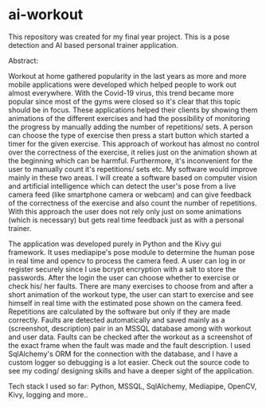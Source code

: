 # ai-workout
This repository was created for my final year project. This is a pose detection and AI based personal trainer application.

Abstract:

Workout at home gathered popularity in the last years as more and more mobile applications were developed which helped people to work
out almost everywhere. With the Covid-19 virus, this trend became more popular since most of the gyms were closed so it's clear that this
topic should be in focus. These applications helped their clients by showing them animations of the different exercises and had the possibility
of monitoring the progress by manually adding the number of repetitions/ sets. A person can choose the type of exercise then press a start
button which started a timer for the given exercise. This approach of workout has almost no control over the correctness of the exercise, it
relies just on the animation shown at the beginning which can be harmful. Furthermore, it's inconvenient for the user to manually count it's
repetitions/ sets etc.
My software would improve mainly in these two areas. I will create a software based on computer vision and artificial intelligence which can
detect the user's pose from a live camera feed (like smartphone camera or webcam) and can give feedback of the correctness of the
exercise and also count the number of repetitions. With this approach the user does not rely only just on some animations (which is
necessary) but gets real time feedback just as with a personal trainer.

The application was developed purely in Python and the Kivy gui framework. It uses mediapipe's pose module to determine the human pose in real time
and opencv to process the camera feed. A user can log in or register securely since I use bcrypt encryption with a salt to store
the passwords. After the login the user can choose whether to exercise or check his/ her faults. There are many exercises to choose from
and after a short animation of the workout type, the user can start to exercise and see himself in real time with the estimated pose
shown on the camera feed. Repetitions are calculated by the software but only if they are made correctly. Faults are detected
automatically and saved mainly as a (screenshot, description) pair in an MSSQL database among with workout and user data. 
Faults can be checked after the workout as a screenshot of the exact frame when the fault was made and the fault description.
I used SqlAlchemy's ORM for the connection with the database, and I have a custom logger so debugging is a lot easier.
Check out the source code to see my coding/ designing skills and have a deeper sight of the application.

Tech stack I used so far: Python, MSSQL, SqlAlchemy, Mediapipe, OpenCV, Kivy, logging and more..